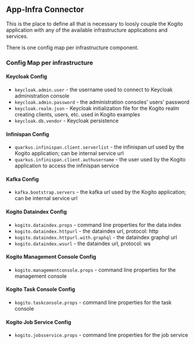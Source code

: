 ## App-Infra Connector

This is the place to define all that is necessary to loosly couple the Kogito application with
any of the available infrastructure applications and services.

There is one config map per infrastructure component.

### Config Map per infrastructure
#### Keycloak Config
- `keycloak.admin.user` - the username used to connect to Keycloak administration console
- `keycloak.admin.password` - the administration consoles' users' password
- `keycloak.realm.json` - Keycloak initialization file for the Kogito realm creating clients, users, etc. used in Kogito examples
- `keycloak.db.vendor` - Keycloak persistence
#### Infinispan Config
- `quarkus.infinispan.client.serverlist` - the infinispan url used by the Kogito application; can be internal service url
- `quarkus.infinispan.client.authusername` - the user used by the Kogito application to access the infinispan service
#### Kafka Config
- `kafka.bootstrap.servers` - the kafka url used by the Kogito application; can be internal service url
#### Kogito Dataindex Config
- `kogito.dataindex.props` - command line properties for the data index
- `kogito.dataindex.httpurl` - the dataindex url, protocol: http
- `kogito.dataindex.httpurl.with.graphql` - the dataindex graphql url
- `kogito.dataindex.wsurl` - the dataindex url, protocol: ws
#### Kogito Management Console Config
- `kogito.managementconsole.props` - command line properties for the management console
#### Kogito Task Console Config
- `kogito.taskconsole.props` - command line properties for the task console
#### Kogito Job Service Config
- `kogito.jobsservice.props` - command line properties for the job service 